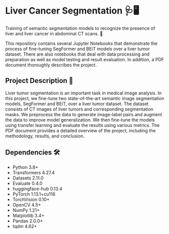 # Liver Cancer Segmentation 🩺🖥️
Training of semantic segmentation models to recognize the presence of liver and liver cancer in abdominal CT scans. 🚀 

This repository contains several Jupyter Notebooks that demonstrate the process of fine-tuning SegFormer and BEiT models over a liver tumor dataset. There are also notebooks that deal with data processing and preparation as well as model testing and result evaluation. In addition, a PDF document thoroughly describes the project.

## Project Description 📝

Liver tumor segmentation is an important task in medical image analysis. In this project, we fine-tune two state-of-the-art semantic image segmentation models, SegFormer and BEiT, over a liver tumor dataset. The dataset consists of CT images of liver tumors and corresponding segmentation masks. We preprocess the data to generate image-label pairs and augment the data to improve model generalization. We then fine-tune the models using transfer learning and evaluate the results using various metrics. The PDF document provides a detailed overview of the project, including the methodology, results, and conclusion.

## Dependencies 🛠️

- Python 3.8+
- Transformers 4.27.4
- Datasets 2.11.0
- Evaluate 0.4.0 
- huggingface-hub 0.13.4 
- PyTorch 1.13.1+cu116
- TorchVision 0.10+
- OpenCV 4.5+
- NumPy 1.21+
- Matplotlib 3.4+
- Pandas 2.0.0+
- tqdm 4.62+
